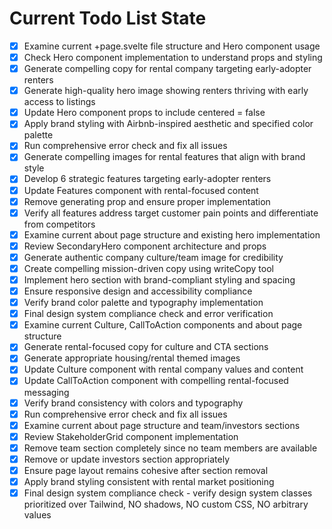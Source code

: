 <!-- DO NOT EDIT - Managed by todo_list tool -->
<!-- Updated: 2025-09-26T21:20:45.381Z -->

# Current Todo List State

- [x] Examine current +page.svelte file structure and Hero component usage
- [x] Check Hero component implementation to understand props and styling
- [x] Generate compelling copy for rental company targeting early-adopter renters
- [x] Generate high-quality hero image showing renters thriving with early access to listings
- [x] Update Hero component props to include centered = false
- [x] Apply brand styling with Airbnb-inspired aesthetic and specified color palette
- [x] Run comprehensive error check and fix all issues
- [x] Generate compelling images for rental features that align with brand style
- [x] Develop 6 strategic features targeting early-adopter renters
- [x] Update Features component with rental-focused content
- [x] Remove generating prop and ensure proper implementation
- [x] Verify all features address target customer pain points and differentiate from competitors
- [x] Examine current about page structure and existing hero implementation
- [x] Review SecondaryHero component architecture and props
- [x] Generate authentic company culture/team image for credibility
- [x] Create compelling mission-driven copy using writeCopy tool
- [x] Implement hero section with brand-compliant styling and spacing
- [x] Ensure responsive design and accessibility compliance
- [x] Verify brand color palette and typography implementation
- [x] Final design system compliance check and error verification
- [x] Examine current Culture, CallToAction components and about page structure
- [x] Generate rental-focused copy for culture and CTA sections
- [x] Generate appropriate housing/rental themed images
- [x] Update Culture component with rental company values and content
- [x] Update CallToAction component with compelling rental-focused messaging
- [x] Verify brand consistency with colors and typography
- [x] Run comprehensive error check and fix all issues
- [x] Examine current about page structure and team/investors sections
- [x] Review StakeholderGrid component implementation
- [x] Remove team section completely since no team members are available
- [x] Remove or update investors section appropriately
- [x] Ensure page layout remains cohesive after section removal
- [x] Apply brand styling consistent with rental market positioning
- [x] Final design system compliance check - verify design system classes prioritized over Tailwind, NO shadows, NO custom CSS, NO arbitrary values
